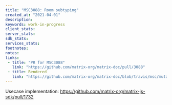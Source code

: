 ```yaml
---
title: "MSC3088: Room subtyping"
created_at: "2021-04-01"
description:
keywords: work-in-progress
client_stats:
server_stats:
sdk_stats:
services_stats:
footnotes:
notes:
links:
 - title: "PR for MSC3088"
   link: "https://github.com/matrix-org/matrix-doc/pull/3088"
 - title: Rendered
   link: "https://github.com/matrix-org/matrix-doc/blob/travis/msc/mutable-subtypes/proposals/3088-room-subtyping.md"
---
```


Usecase implementation: https://github.com/matrix-org/matrix-js-sdk/pull/1732
